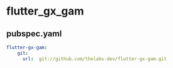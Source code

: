 # flutter_gx_gam



## pubspec.yaml

```yaml
flutter-gx-gam: 
    git:
      url:  git://github.com/thelabs-dev/flutter-gx-gam.git
```
